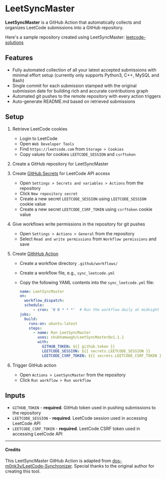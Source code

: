 # LeetSyncMaster

**LeetSyncMaster** is a GitHub Action that automatically collects and organizes LeetCode submissions into a GitHub repository.

Here's a sample repository created using LeetSyncMaster: [leetcode-solutions](https://github.com/shubhamwagh/leetcode-solutions)

## Features

- Fully automated collection of all your latest accepted submissions with minimal effort setup (currently only supports Python3, C++, MySQL and Bash)
- Single commit for each submission stamped with the original submission date for building rich and accurate contributions graph
- Automated git pushes to the remote repository with every action triggers
- Auto-generate README.md based on retrieved submissions


## Setup

1. Retrieve LeetCode cookies

   - Login to LeetCode
   - Open `Web Developer Tools`
   - Find `https://leetcode.com` from `Storage > Cookies`
   - Copy values for cookies `LEETCODE_SESSION` and `csrftoken`

2. Create a GitHub repository for LeetSyncMaster

3. Create [GitHub Secrets](https://docs.github.com/en/actions/security-guides/encrypted-secrets) for LeetCode API access

   - Open `Settings > Secrets and variables > Actions` from the repository
   - Click `New repository secret`
   - Create a new secret `LEETCODE_SESSION` using `LEETCODE_SESSION` cookie value
   - Create a new secret `LEETCODE_CSRF_TOKEN` using `csrftoken` cookie value

4. Give workflows write permissions in the repository for git pushes

   - Open `Settings > Actions > General` from the repository
   - Select `Read and write permissions` from `Workflow permissions` and save

5. Create [GithHub Action](https://docs.github.com/en/actions/quickstart)

   - Create a workflow directory `.github/workflows/`
   - Create a workflow file, e.g., `sync_leetcode.yml`
   - Copy the following YAML contents into the `sync_leetcode.yml` file:

     ```yml
     name: LeetSyncMaster
     on: 
       workflow_dispatch:
       schedule:
           - cron: '0 0 * * *'  # Run the workflow daily at midnight
     jobs:
       build:
         runs-on: ubuntu-latest
         steps:
           - name: Run LeetSyncMaster
             uses: shubhamwagh/LeetSyncMaster@v1.1.1
             with:
               GITHUB_TOKEN: ${{ github.token }}
               LEETCODE_SESSION: ${{ secrets.LEETCODE_SESSION }}
               LEETCODE_CSRF_TOKEN: ${{ secrets.LEETCODE_CSRF_TOKEN }}
     ```

6. Trigger GitHub action

   - Open `Actions > LeetSyncMaster` from the repository
   - Click `Run workflow > Run workflow`

## Inputs

- `GITHUB_TOKEN` - **required**. GitHub token used in pushing submissions to the repository
- `LEETCODE_SESSION` - **required**. LeetCode session used in accessing LeetCode API
- `LEETCODE_CSRF_TOKEN` - **required**. LeetCode CSRF token used in accessing LeetCode API

---

#### Credits

This LeetSyncMaster GitHub Action is adapted from [dos-m0nk3y/LeetCode-Synchronizer](https://github.com/dos-m0nk3y/LeetCode-Synchronizer). Special thanks to the original author for creating this tool.

